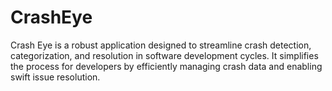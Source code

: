 # CrashEye
Crash Eye is a robust application designed to streamline crash detection, categorization, and resolution in software development cycles. It simplifies the process for developers by efficiently managing crash data and enabling swift issue resolution.
